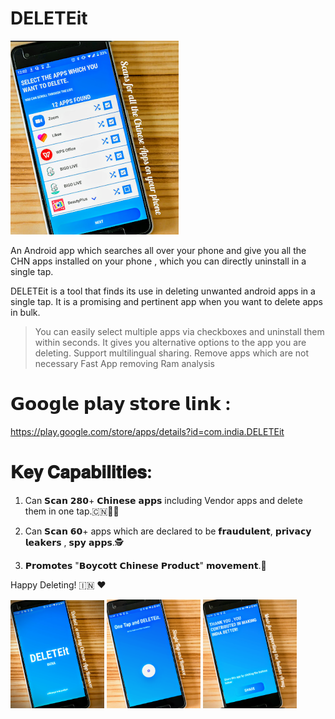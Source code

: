 # DELETEit

![alt text](https://github.com/ArpitMaurya01/DELETEit/blob/master/Screenshot/screenshot.png)


An Android app which searches all over your phone and give you all the CHN apps installed on your phone , which you can directly uninstall in a single tap.

DELETEit is a tool that finds its use in deleting unwanted android apps in a single tap.
It is a promising and pertinent app when you want to delete apps in bulk.

>You can easily select multiple apps via checkboxes and uninstall them within seconds.
>It gives you alternative options to the app you are deleting.
>Support multilingual sharing.
>Remove apps which are not necessary
>Fast App removing
>Ram analysis


# 𝗚𝗼𝗼𝗴𝗹𝗲 𝗽𝗹𝗮𝘆 𝘀𝘁𝗼𝗿𝗲 𝗹𝗶𝗻𝗸 :

 https://play.google.com/store/apps/details?id=com.india.DELETEit


# 𝐊𝐞𝐲 𝐂𝐚𝐩𝐚𝐛𝐢𝐥𝐢𝐭𝐢𝐞𝐬:

1. Can 𝗦𝗰𝗮𝗻 𝟮𝟴𝟬+ 𝗖𝗵𝗶𝗻𝗲𝘀𝗲 𝗮𝗽𝗽𝘀 including Vendor apps and delete them in one tap.🇨🇳🙅🔥

2. Can 𝗦𝗰𝗮𝗻 𝟲𝟬+ apps which are declared to be 𝗳𝗿𝗮𝘂𝗱𝘂𝗹𝗲𝗻𝘁, 𝗽𝗿𝗶𝘃𝗮𝗰𝘆 𝗹𝗲𝗮𝗸𝗲𝗿𝘀 , 𝘀𝗽𝘆 𝗮𝗽𝗽𝘀.🕵️

3. 𝗣𝗿𝗼𝗺𝗼𝘁𝗲𝘀 "𝗕𝗼𝘆𝗰𝗼𝘁𝘁 𝗖𝗵𝗶𝗻𝗲𝘀𝗲 𝗣𝗿𝗼𝗱𝘂𝗰𝘁" 𝗺𝗼𝘃𝗲𝗺𝗲𝗻𝘁.🚫

Happy Deleting!  🇮🇳 ♥

<p float="left">
  <img src="https://github.com/ArpitMaurya01/DELETEit/blob/master/Screenshot/Screenshot_20200614-130027_3.png" width="150" />
  <img src="https://github.com/ArpitMaurya01/DELETEit/blob/master/Screenshot/Screenshot_20200614-130100_3.png" width="150" /> 
  <img src="https://github.com/ArpitMaurya01/DELETEit/blob/master/Screenshot/Screenshot_20200614-131048_2.png" width="150" />
</p>
